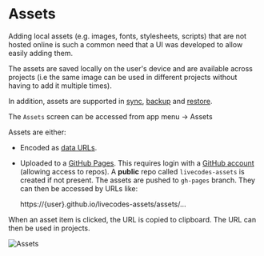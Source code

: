 # Assets

Adding local assets (e.g. images, fonts, stylesheets, scripts) that are not hosted online is such a common need that a UI was developed to allow easily adding them.

The assets are saved locally on the user's device and are available across projects (i.e the same image can be used in different projects without having to add it multiple times).

In addition, assets are supported in [sync](./sync.md), [backup](./backup-restore.md#backup) and [restore](./backup-restore.md#restore).

The `Assets` screen can be accessed from app menu → Assets

Assets are either:

- Encoded as [data URLs](./data-urls.md).
- Uploaded to a [GitHub Pages](https://pages.github.com/). This requires login with a [GitHub account](./github-integration.md) (allowing access to repos). A **public** repo called `livecodes-assets` is created if not present. The assets are pushed to `gh-pages` branch. They can then be accessed by URLs like:

  https://{user}.github.io/livecodes-assets/assets/...

When an asset item is clicked, the URL is copied to clipboard. The URL can then be used in projects.

![Assets](/img/screenshots/assets.jpg)
